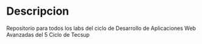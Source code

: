 # Descripcion
Repositorio para todos los labs del ciclo de Desarrollo de Aplicaciones Web Avanzadas del 5 Ciclo de Tecsup